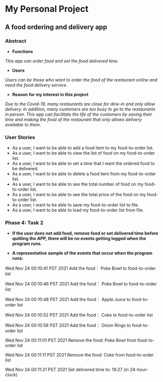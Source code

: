 # My Personal Project

## A food ordering and delivery app

### Abstract

- **Functions**

 *This app can order food and set the food delivered time.*

- **Users**

*Users can be those who want to order the food of the restaurant online and need the food delivery service.*

- **Reason for my interest in this project**

*Due to the Covid-19, many restaurants are close for dine-in and only allow delivery. In addition, many customers
are too busy to go to the restaurants in person. This app can facilitate the life of the customers by saving
their time and making the food of the restaurant that only allows delivery available to them.*

### User Stories

- As a user, I want to be able to add a food item to my food-to-order list.
- As a user, I want to be able to view the list of food on my food-to-order list.
- As a user, I want to be able to set a time that I want the ordered food to be delivered.
- As a user, I want to be able to delete a food item from my food-to-order list.
- As a user, I want to be able to see the total number of food on my food-to-order list.
- As a user, I want to be able to see the total price of the food on my food-to-order list.
- As a user, I want to be able to save my food-to-order list to file.
- As a user, I want to be able to load my food-to-order list from file.

### Phase 4: Task 2
- **If the user does not add food, remove food or set delivered time before quitting the APP, there will 
be no events getting logged when the program runs.**

- **A representative sample of the events that occur when the program runs:**


Wed Nov 24 00:10:41 PST 2021
Add the food： Poke Bowl to food-to-order list

Wed Nov 24 00:10:46 PST 2021
Add the food： Poke Bowl to food-to-order list

Wed Nov 24 00:10:48 PST 2021
Add the food： Apple Juice to food-to-order list

Wed Nov 24 00:10:52 PST 2021
Add the food： Coke to food-to-order list

Wed Nov 24 00:10:58 PST 2021
Add the food： Onion Rings to food-to-order list

Wed Nov 24 00:11:01 PST 2021
Remove the food: Poke Bowl from food-to-order list

Wed Nov 24 00:11:11 PST 2021
Remove the food: Coke from food-to-order list

Wed Nov 24 00:11:21 PST 2021
Set delivered time to: 19:27 (in 24-hour-clock)
